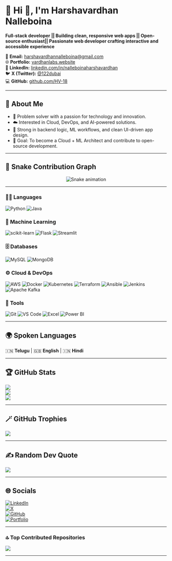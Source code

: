 # 💫 Hi 👋, I'm Harshavardhan Nalleboina  
**Full-stack developer || Building clean, responsive web apps || Open-source enthusiast|| Passionate web developer crafting interactive and accessible experience**

📧 **Email:** [harshavardhannalleboina@gmail.com](mailto:harshavardhannalleboina@gmail.com)  
🌐 **Portfolio:** [vardhanlabs.website](https://vardhanlabs.website)  
💼 **LinkedIn:** [linkedin.com/in/nalleboinaharshavardhan](https://www.linkedin.com/in/nalleboinaharshavardhan/)  
🐦 **X (Twitter):** [@122dubai](https://x.com/122dubai)  
💻 **GitHub:** [github.com/HV-18](https://github.com/HV-18)

---

## 🧠 About Me  
- 🧩 Problem solver with a passion for technology and innovation.  
- ☁️ Interested in Cloud, DevOps, and AI-powered solutions.  
- 🧠 Strong in backend logic, ML workflows, and clean UI-driven app design.  
- 🎯 Goal: To become a Cloud + ML Architect and contribute to open-source development.  

---
## 🐍 Snake Contribution Graph  
<div align="center">
  <img src="https://profile-readme-generator.com/assets/snake.svg" alt="Snake animation" />
</div>

--- 

### 🧑‍💻 **Languages**
![Python](https://img.shields.io/badge/Python-%233776AB.svg?style=for-the-badge&logo=python&logoColor=white)
![Java](https://img.shields.io/badge/Java-%23ED8B00.svg?style=for-the-badge&logo=openjdk&logoColor=white)

### 🧠 **Machine Learning**
![scikit-learn](https://img.shields.io/badge/scikit--learn-F7931E?style=for-the-badge&logo=scikit-learn&logoColor=white)
![Flask](https://img.shields.io/badge/Flask-000000.svg?style=for-the-badge&logo=flask&logoColor=white)
![Streamlit](https://img.shields.io/badge/Streamlit-FF4B4B.svg?style=for-the-badge&logo=streamlit&logoColor=white)

### 🗄️ **Databases**
![MySQL](https://img.shields.io/badge/MySQL-005C84?style=for-the-badge&logo=mysql&logoColor=white)
![MongoDB](https://img.shields.io/badge/MongoDB-%234ea94b.svg?style=for-the-badge&logo=mongodb&logoColor=white)

### ⚙️ **Cloud & DevOps**
![AWS](https://img.shields.io/badge/AWS-%23FF9900.svg?style=for-the-badge&logo=amazon-aws&logoColor=white)
![Docker](https://img.shields.io/badge/Docker-%230db7ed.svg?style=for-the-badge&logo=docker&logoColor=white)
![Kubernetes](https://img.shields.io/badge/Kubernetes-%23326ce5.svg?style=for-the-badge&logo=kubernetes&logoColor=white)
![Terraform](https://img.shields.io/badge/Terraform-%235835CC.svg?style=for-the-badge&logo=terraform&logoColor=white)
![Ansible](https://img.shields.io/badge/Ansible-%231A1918.svg?style=for-the-badge&logo=ansible&logoColor=white)
![Jenkins](https://img.shields.io/badge/Jenkins-%232C5263.svg?style=for-the-badge&logo=jenkins&logoColor=white)
![Apache Kafka](https://img.shields.io/badge/Apache%20Kafka-000?style=for-the-badge&logo=apachekafka)

### 🧰 **Tools**
![Git](https://img.shields.io/badge/Git-F05032?style=for-the-badge&logo=git&logoColor=white)
![VS Code](https://img.shields.io/badge/VS%20Code-0078D7.svg?style=for-the-badge&logo=visual-studio-code&logoColor=white)
![Excel](https://img.shields.io/badge/Microsoft%20Excel-217346?style=for-the-badge&logo=microsoft-excel&logoColor=white)
![Power BI](https://img.shields.io/badge/Power%20BI-F2C811.svg?style=for-the-badge&logo=powerbi&logoColor=white)

---

## 🌍 Spoken Languages  
🇮🇳 **Telugu** | 🇬🇧 **English** | 🇮🇳 **Hindi**

---

## 🏆 GitHub Stats  

![](https://github-readme-stats.vercel.app/api?username=HV-18&theme=radical&hide_border=false&include_all_commits=true&count_private=true)  
![](https://github-readme-streak-stats.herokuapp.com/?user=HV-18&theme=radical&hide_border=false)  
![](https://github-readme-stats.vercel.app/api/top-langs/?username=HV-18&theme=radical&hide_border=false&include_all_commits=true&count_private=true&layout=compact)

---

## 🪄 GitHub Trophies  
![](https://github-profile-trophy.vercel.app/?username=HV-18&theme=radical&no-frame=false&no-bg=false&margin-w=4)

---

## ✍️ Random Dev Quote  
![](https://quotes-github-readme.vercel.app/api?type=horizontal&theme=radical)

---

## 🌐 Socials  
[![LinkedIn](https://img.shields.io/badge/LinkedIn-%230077B5.svg?logo=linkedin&logoColor=white)](https://www.linkedin.com/in/nalleboinaharshavardhan/)  
[![X](https://img.shields.io/badge/X-black.svg?logo=X&logoColor=white)](https://x.com/122dubai)  
[![GitHub](https://img.shields.io/badge/GitHub-171515.svg?logo=github&logoColor=white)](https://github.com/HV-18)  
[![Portfolio](https://img.shields.io/badge/Portfolio-%23FF7139.svg?logo=firefox&logoColor=white)](https://vardhanlabs.website)

---

### 🔝 Top Contributed Repositories  
![](https://github-contributor-stats.vercel.app/api?username=HV-18&limit=5&theme=radical&combine_all_yearly_contributions=true)

---

